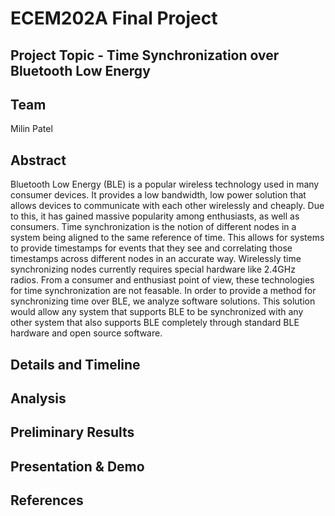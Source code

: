# ECEM202A Final Project
## Project Topic - Time Synchronization over Bluetooth Low Energy
## Team
Milin Patel
## Abstract
Bluetooth Low Energy (BLE) is a popular wireless technology used in many consumer devices. It provides a low bandwidth, low power solution that allows devices to communicate with each other wirelessly and cheaply. Due to this, it has gained massive popularity among enthusiasts, as well as consumers. Time synchronization is the notion of different nodes in a system being aligned to the same reference of time. This allows for systems to provide timestamps for events that they see and correlating those timestamps across different nodes in an accurate way. Wirelessly time synchronizing nodes currently requires special hardware like 2.4GHz radios. From a consumer and enthusiast point of view, these technologies for time synchronization are not feasable. In order to provide a method for synchronizing time over BLE, we analyze software solutions. This solution would allow any system that supports BLE to be synchronized with any other system that also supports BLE completely through standard BLE hardware and open source software.
## Details and Timeline
## Analysis
## Preliminary Results
## Presentation & Demo
## References
